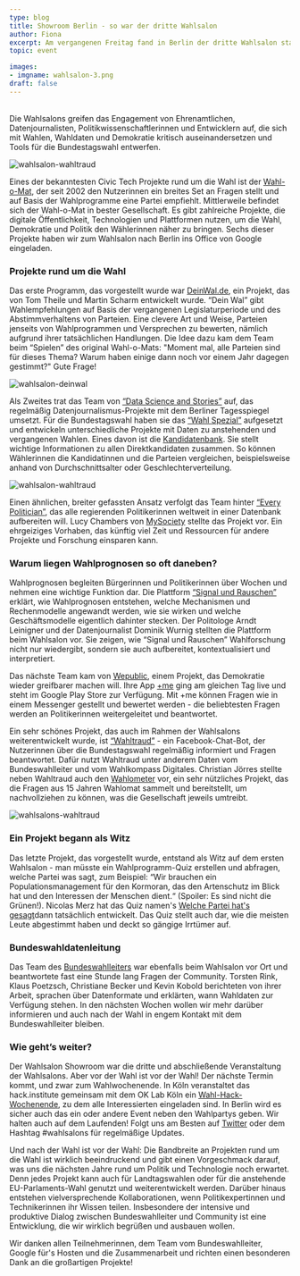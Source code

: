 ```yaml
---
type: blog
title: Showroom Berlin - so war der dritte Wahlsalon
author: Fiona
excerpt: Am vergangenen Freitag fand in Berlin der dritte Wahlsalon statt. Im Showroom stellten sich spannende Civic Tech Projekte rund um die Wahl vor.
topic: event

images:
- imgname: wahlsalon-3.png
draft: false
---
```




<br>
Die Wahlsalons greifen das Engagement von Ehrenamtlichen, Datenjournalisten, Politikwissenschaftlerinnen und Entwicklern auf, die sich mit Wahlen, Wahldaten und Demokratie kritisch auseinandersetzen und Tools für die Bundestagswahl entwerfen.

![wahlsalon-wahltraud](/blog/wahlsalons-3-1.jpg)

Eines der bekanntesten Civic Tech Projekte rund um die Wahl ist der <a href="https://www.wahl-o-mat.de/bundestagswahl2017/">Wahl-o-Mat</a>, der seit 2002 den Nutzerinnen ein breites Set an Fragen stellt und auf Basis der Wahlprogramme eine Partei empfiehlt. Mittlerweile befindet sich der Wahl-o-Mat in bester Gesellschaft. Es gibt zahlreiche Projekte, die digitale Öffentlichkeit, Technologien und Plattformen nutzen, um die Wahl, Demokratie und Politik den Wählerinnen näher zu bringen. Sechs dieser Projekte haben wir zum Wahlsalon nach Berlin ins Office von Google eingeladen.


### Projekte rund um die Wahl

Das erste Programm, das vorgestellt wurde war <a href="https://deinwal.de">DeinWal.de</a>, ein Projekt, das von Tom Theile und Martin Scharm entwickelt wurde. “Dein Wal” gibt Wahlempfehlungen auf Basis der vergangenen Legislaturperiode und des Abstimmverhaltens von Parteien. Eine clevere Art und Weise, Parteien jenseits von Wahlprogrammen und Versprechen zu bewerten, nämlich aufgrund ihrer tatsächlichen Handlungen. Die Idee dazu kam dem Team beim “Spielen” des original Wahl-o-Mats: "Moment mal, alle Parteien sind für dieses Thema? Warum haben einige dann noch vor einem Jahr dagegen gestimmt?" Gute Frage!

![wahlsalon-deinwal](/blog/wahlsalons-deinwal.png)

Als Zweites trat das Team von <a href="https://dsst.io">“Data Science and Stories”</a> auf, das regelmäßig Datenjournalismus-Projekte mit dem Berliner Tagesspiegel umsetzt. Für die Bundestagswahl haben sie das <a href="https://wahl.tagesspiegel.de/2017/">“Wahl Spezial”</a> aufgesetzt und entwickeln unterschiedliche Projekte mit Daten zu anstehenden und vergangenen Wahlen. Eines davon ist die <a href="https://wahl.tagesspiegel.de/2017/kandidatenbank/">Kandidatenbank</a>. Sie stellt wichtige Informationen zu allen Direktkandidaten zusammen. So können Wählerinnen die Kandidatinnen und die Parteien vergleichen, beispielsweise anhand von Durchschnittsalter oder Geschlechterverteilung.


![wahlsalon-wahltraud](/blog/wahlsalons-3-2.jpg)

Einen ähnlichen, breiter gefassten Ansatz verfolgt das Team hinter <a href="http://everypolitician.org">“Every Politician”</a>, das alle regierenden Politikerinnen weltweit in einer Datenbank aufbereiten will. Lucy Chambers von <a href="https://www.mysociety.org">MySociety</a> stellte das Projekt vor. Ein ehrgeiziges Vorhaben, das künftig viel Zeit und Ressourcen für andere Projekte und Forschung einsparen kann.

### Warum liegen Wahlprognosen so oft daneben?

Wahlprognosen begleiten Bürgerinnen und Politikerinnen über Wochen und nehmen eine wichtige Funktion dar. Die Plattform <a href="https://signalundrauschen.de">“Signal und Rauschen”</a> erklärt, wie Wahlprognosen entstehen, welche Mechanismen und Rechenmodelle angewandt werden, wie sie wirken und welche Geschäftsmodelle eigentlich dahinter stecken.
Der Politologe Arndt Leinigner und der Datenjournalist Dominik Wurnig stellten die Plattform beim Wahlsalon vor. Sie zeigen, wie “Signal und Rauschen” Wahlforschung nicht nur wiedergibt, sondern sie auch aufbereitet, kontextualisiert und interpretiert.

Das nächste Team kam von <a href="https://wepublic.me">Wepublic</a>, einem Projekt, das Demokratie wieder greifbarer machen will. Ihre App <a href="https://play.google.com/store/apps/details?id=me.wepublic.plusme">+me</a> ging am gleichen Tag live und steht im Google Play Store zur Verfügung. Mit +me können Fragen wie in einem Messenger gestellt und bewertet werden - die beliebtesten Fragen werden an Politikerinnen weitergeleitet und beantwortet.

Ein sehr schönes Projekt, das auch im Rahmen der Wahlsalons weiterentwickelt wurde, ist <a href="https://www.facebook.com/Wahltraud/">“Wahltraud”</a> - ein Facebook-Chat-Bot, der Nutzerinnen über die Bundestagswahl regelmäßig informiert und Fragen beantwortet. Dafür nutzt Wahltraud unter anderem Daten vom Bundeswahlleiter und vom Wahlkompass Digitales. Christian Jörres stellte neben Wahltraud auch den <a href="https://wahlometer.watch">Wahlometer</a> vor, ein sehr nützliches Projekt, das die Fragen aus 15 Jahren Wahlomat sammelt und bereitstellt, um nachvollziehen zu können, was die Gesellschaft jeweils umtreibt.


![wahlsalons-wahltraud](/blog/wahlsalons-wahltraud.png)

### Ein Projekt begann als Witz

Das letzte Projekt, das vorgestellt wurde, entstand als Witz auf dem ersten Wahlsalon - man müsste ein Wahlprogramm-Quiz erstellen und abfragen, welche Partei was sagt, zum Beispiel:  “Wir brauchen ein Populationsmanagement für den Kormoran, das den Artenschutz im Blick hat und den Interessen der Menschen dient.“ (Spoiler: Es sind nicht die Grünen!). Nicolas Merz hat das Quiz namen's <a href="https://visuals.manifesto-project.wzb.eu/wahlprogrammquiz/">Welche Partei hat's gesagt</a>dann tatsächlich entwickelt. Das Quiz stellt auch dar, wie die meisten Leute abgestimmt haben und deckt so gängige Irrtümer auf.


### Bundeswahldatenleitung

Das Team des <a href="https://www.bundeswahlleiter.de">Bundeswahlleiters</a> war ebenfalls beim Wahlsalon vor Ort und beantwortete fast eine Stunde lang Fragen der Community. Torsten Rink, Klaus Poetzsch, Christiane Becker und Kevin Kobold berichteten von ihrer Arbeit, sprachen über Datenformate und erklärten, wann Wahldaten zur Verfügung stehen. In den nächsten Wochen wollen wir mehr darüber informieren und auch nach der Wahl in engem Kontakt mit dem Bundeswahlleiter bleiben.

### Wie geht’s weiter?

Der Wahlsalon Showroom war die dritte und abschließende Veranstaltung der Wahlsalons. Aber vor der Wahl ist vor der Wahl! Der nächste Termin kommt, und zwar zum Wahlwochenende. In Köln veranstaltet das hack.institute gemeinsam mit dem OK Lab Köln ein <a href="http://hack.institute/de/bundestagswahl-hackathon/">Wahl-Hack-Wochenende</a>, zu dem alle Interessierten eingeladen sind. In Berlin wird es sicher auch das ein oder andere Event neben den Wahlpartys geben. Wir halten auch auf dem Laufenden! Folgt uns am Besten auf <a href="https://twitter.com/codeforde">Twitter</a> oder dem Hashtag #wahlsalons für regelmäßige Updates.

Und nach der Wahl ist vor der Wahl: Die Bandbreite an Projekten rund um die Wahl ist wirklich beeindruckend und gibt einen Vorgeschmack darauf, was uns die nächsten Jahre rund um Politik und Technologie noch erwartet. Denn jedes Projekt kann auch für Landtagswahlen oder für die anstehende EU-Parlaments-Wahl genutzt und weiterentwickelt werden. Darüber hinaus entstehen vielversprechende Kollaborationen, wenn Politikexpertinnen und Technikerinnen ihr Wissen teilen.
Insbesondere der intensive und produktive Dialog zwischen Bundeswahlleiter und Community ist eine Entwicklung, die wir wirklich begrüßen und ausbauen wollen.

Wir danken allen Teilnehmerinnen, dem Team vom Bundeswahlleiter, Google für's Hosten und die Zusammenarbeit und richten einen besonderen Dank an die großartigen Projekte!

